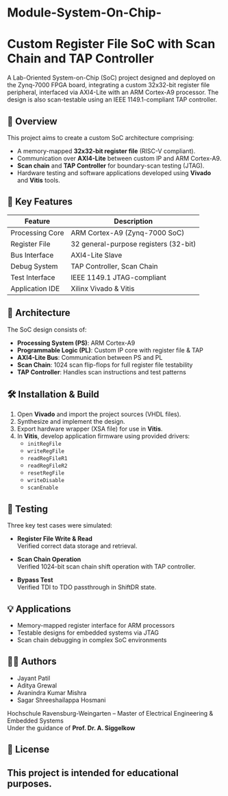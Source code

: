 # Module-System-On-Chip-
# Custom Register File SoC with Scan Chain and TAP Controller

A Lab-Oriented System-on-Chip (SoC) project designed and deployed on the Zynq-7000 FPGA board, integrating a custom 32x32-bit register file peripheral, interfaced via AXI4-Lite with an ARM Cortex-A9 processor. The design is also scan-testable using an IEEE 1149.1-compliant TAP controller.

## 🚀 Overview

This project aims to create a custom SoC architecture comprising:

- A memory-mapped **32x32-bit register file** (RISC-V compliant).
- Communication over **AXI4-Lite** between custom IP and ARM Cortex-A9.
- **Scan chain** and **TAP Controller** for boundary-scan testing (JTAG).
- Hardware testing and software applications developed using **Vivado** and **Vitis** tools.

## 🔧 Key Features

| Feature           | Description                                    |
|-------------------|------------------------------------------------|
| Processing Core   | ARM Cortex-A9 (Zynq-7000 SoC)                  |
| Register File     | 32 general-purpose registers (32-bit)          |
| Bus Interface     | AXI4-Lite Slave                                |
| Debug System      | TAP Controller, Scan Chain                     |
| Test Interface    | IEEE 1149.1 JTAG-compliant                     |
| Application IDE   | Xilinx Vivado & Vitis                          |

## 📐 Architecture

The SoC design consists of:
- **Processing System (PS)**: ARM Cortex-A9
- **Programmable Logic (PL)**: Custom IP core with register file & TAP
- **AXI4-Lite Bus**: Communication between PS and PL
- **Scan Chain**: 1024 scan flip-flops for full register file testability
- **TAP Controller**: Handles scan instructions and test patterns

## 🛠 Installation & Build

1. Open **Vivado** and import the project sources (VHDL files).
2. Synthesize and implement the design.
3. Export hardware wrapper (XSA file) for use in **Vitis**.
4. In **Vitis**, develop application firmware using provided drivers:
    - `initRegFile`
    - `writeRegFile`
    - `readRegFileR1`
    - `readRegFileR2`
    - `resetRegFile`
    - `writeDisable`
    - `scanEnable`

## 🧪 Testing

Three key test cases were simulated:

- **Register File Write & Read**  
  Verified correct data storage and retrieval.

- **Scan Chain Operation**  
  Verified 1024-bit scan chain shift operation with TAP controller.

- **Bypass Test**  
  Verified TDI to TDO passthrough in ShiftDR state.

## 💡 Applications

- Memory-mapped register interface for ARM processors
- Testable designs for embedded systems via JTAG
- Scan chain debugging in complex SoC environments

## 👨‍💻 Authors

- Jayant Patil  
- Aditya Grewal  
- Avanindra Kumar Mishra  
- Sagar Shreeshailappa Hosmani  

Hochschule Ravensburg-Weingarten – Master of Electrical Engineering & Embedded Systems  
Under the guidance of **Prof. Dr. A. Siggelkow**

## 📄 License

This project is intended for educational purposes. 
---


